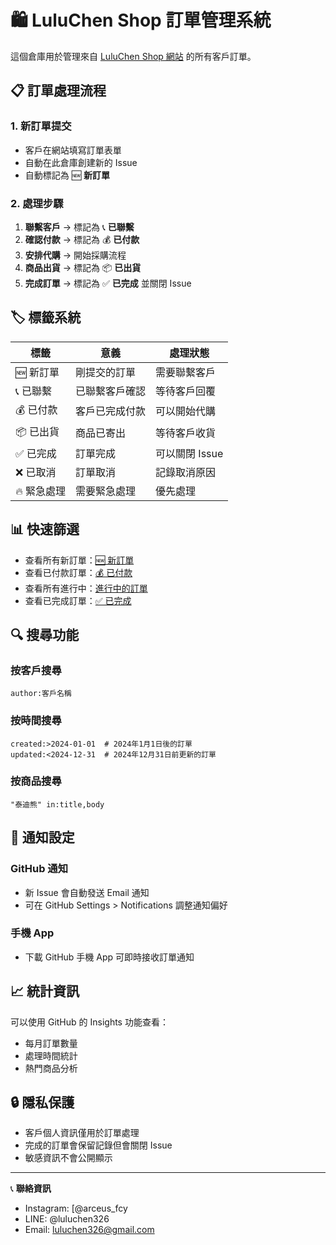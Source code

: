 # 🛍️ LuluChen Shop 訂單管理系統

這個倉庫用於管理來自 [LuluChen Shop 網站](https://luluchen326.github.io/LuluChenShop-website/) 的所有客戶訂單。

## 📋 訂單處理流程

### 1. 新訂單提交
- 客戶在網站填寫訂單表單
- 自動在此倉庫創建新的 Issue
- 自動標記為 🆕 **新訂單**

### 2. 處理步驟
1. **聯繫客戶** → 標記為 📞 **已聯繫**
2. **確認付款** → 標記為 💰 **已付款**
3. **安排代購** → 開始採購流程
4. **商品出貨** → 標記為 📦 **已出貨**
5. **完成訂單** → 標記為 ✅ **已完成** 並關閉 Issue

## 🏷️ 標籤系統

| 標籤 | 意義 | 處理狀態 |
|------|------|----------|
| 🆕 新訂單 | 剛提交的訂單 | 需要聯繫客戶 |
| 📞 已聯繫 | 已聯繫客戶確認 | 等待客戶回覆 |
| 💰 已付款 | 客戶已完成付款 | 可以開始代購 |
| 📦 已出貨 | 商品已寄出 | 等待客戶收貨 |
| ✅ 已完成 | 訂單完成 | 可以關閉 Issue |
| ❌ 已取消 | 訂單取消 | 記錄取消原因 |
| 🔥 緊急處理 | 需要緊急處理 | 優先處理 |

## 📊 快速篩選

- 查看所有新訂單：[🆕 新訂單](https://github.com/LuluChen326/LuluChenShop-orders/issues?q=is%3Aissue+is%3Aopen+label%3A%22🆕+新訂單%22)
- 查看已付款訂單：[💰 已付款](https://github.com/LuluChen326/LuluChenShop-orders/issues?q=is%3Aissue+is%3Aopen+label%3A%22💰+已付款%22)
- 查看所有進行中：[進行中的訂單](https://github.com/LuluChen326/LuluChenShop-orders/issues?q=is%3Aissue+is%3Aopen)
- 查看已完成訂單：[✅ 已完成](https://github.com/LuluChen326/LuluChenShop-orders/issues?q=is%3Aissue+is%3Aclosed+label%3A%22✅+已完成%22)

## 🔍 搜尋功能

### 按客戶搜尋
```
author:客戶名稱
```

### 按時間搜尋
```
created:>2024-01-01  # 2024年1月1日後的訂單
updated:<2024-12-31  # 2024年12月31日前更新的訂單
```

### 按商品搜尋
```
"泰迪熊" in:title,body
```

## 📱 通知設定

### GitHub 通知
- 新 Issue 會自動發送 Email 通知
- 可在 GitHub Settings > Notifications 調整通知偏好

### 手機 App
- 下載 GitHub 手機 App 可即時接收訂單通知

## 📈 統計資訊

可以使用 GitHub 的 Insights 功能查看：
- 每月訂單數量
- 處理時間統計
- 熱門商品分析

## 🔒 隱私保護

- 客戶個人資訊僅用於訂單處理
- 完成的訂單會保留記錄但會關閉 Issue
- 敏感資訊不會公開顯示

---

📞 **聯絡資訊**
- Instagram: [@arceus_fcy
- LINE: @luluchen326
- Email: luluchen326@gmail.com
